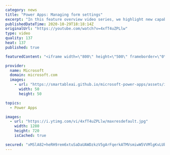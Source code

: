 ```yaml
---
category: news
title: "Power Apps: Managing form settings"
excerpt: "In this feature overview video series, we highlight new capabilities included in the latest update to Microsoft Power Apps.  Improvements to Microsoft Power Apps for managing form settings and events allow users to set various features on a form in the new modern designer.   Get the most out of Power"
publishedDateTime: 2020-10-29T18:18:14Z
originalUrl: "https://youtube.com/watch?v=4xfT4uZPLlw"
type: video
quality: 137
heat: 137
published: true

featuredContent: "<iframe width=\"800\" height=\"500\" frameborder=\"0\" src=\"https://www.youtube.com/embed/4xfT4uZPLlw\" allow=\"accelerometer; autoplay; encrypted-media; gyroscope; picture-in-picture\" allowfullscreen></iframe>"

provider:
  name: Microsoft
  domain: microsoft.com
  images:
    - url: "https://smartableai.github.io/microsoft-power-apps/assets/images/organizations/microsoft.com-50x50.jpg"
      width: 50
      height: 50

topics:
  - Power Apps

images:
  - url: "https://i.ytimg.com/vi/4xfT4uZPLlw/maxresdefault.jpg"
    width: 1280
    height: 720
    isCached: true

secured: "xMSlA82+heRH9rem6xtuSaDaUAWDzkzV5gArFqerkATMVsmiwW5VVMlgKvLUbHq8WAp30HfTTY2piGNxNds9Oj0FFjC5XLCIubWqPGrC6pcXQWykTPJG05mfNKr0We6gBinf22TeDSyG66g+StTVSu3pcY6teb9iwOEHM/o5zEs6Qcxo944vHzjZB+fLXwjSsH/JInpiNj72vwwugB1dAyPz2mklfBlnhM+HH4HxhwW+bDULAHX3c5wjmYFXiUO7ioiV3ZJjQIc6SAeBcIiYvpsyJq5ik1If6pNPXfpDTEF4FUki8JkagKYRXN1TS5u1nIDrvwBlKudRl/jnwBwNb1ifPgXLweeIOuRee5opJPWJCNXI86zqwT74vJwf+oO+HcAgjHM7dgwXuJgMZIi7abO1KtPKZHmVr6H5U0aICQgl0NjlDQgZ/R1qKZtbWr3L;SQqbbu/Cz5dvTfHy92l4Tg=="
---
```


